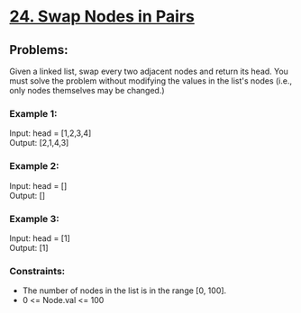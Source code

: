 # [24. Swap Nodes in Pairs](https://leetcode.com/problems/swap-nodes-in-pairs/)

## Problems:
Given a linked list, swap every two adjacent nodes and return its head. You must solve the problem without modifying the values in the list's nodes (i.e., only nodes themselves may be changed.) <br>

### Example 1:
Input: head = [1,2,3,4] <br>
Output: [2,1,4,3] <br>

### Example 2:
Input: head = [] <br>
Output: [] <br>

### Example 3:
Input: head = [1] <br>
Output: [1] <br>

### Constraints:
* The number of nodes in the list is in the range [0, 100].
* 0 <= Node.val <= 100


